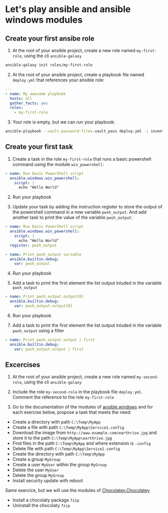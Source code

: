# Let's play ansible and ansible windows modules

## Create your first ansibe role

1) At the root of your ansible project, create a new role named `my-first-role`, using the cli `ansible-galaxy`

```bash
ansible-galaxy init roles/my-first-role
```

2) At the root of your ansible project, create a playbook file named `deploy.yml` that references your ansible role:

```yml
---
- name: My awesome playbook
  hosts: all
  gather_facts: yes
  roles:
    - my-first-role
```

3) Your role is empty, but we can run your playbook:

```bash
ansible-playbook --vault-password-file=.vault_pass deploy.yml -i inventories/dev -vvv
```

## Create your first task

1) Create a task in the role `my-first-role` that runs a basic powershell command using the module `win_powershell`:

```yml
- name: Run basic PowerShell script
  ansible.windows.win_powershell:
    script: |
      echo "Hello World"
```

2) Run your playbook

3) Update your task by adding the instruction register to store the output of the powershell command in a new variable `pwsh_output`. And add another task to print the value of the variable `pwsh_output`:

```yml
- name: Run basic PowerShell script
  ansible.windows.win_powershell:
    script: |
      echo "Hello World"
  register: pwsh_output

- name: Print pwsh_output variable
  ansible.builtin.debug:
    var: pwsh_output
```

4) Run your playbook

5) Add a task to print the first element the list output inluded in the variable `pwsh_output`

```yml
- name: Print pwsh_output.output[0]
  ansible.builtin.debug:
    var: pwsh_output.output[0]
```

6) Run your playbook

7) Add a task to print the first element the list output inluded in the variable `pwsh_output` using a filter

```yml
- name: Print pwsh_output.output | first
  ansible.builtin.debug:
    var: pwsh_output.output | first
```

## Excercises

1) At the root of your ansible project, create a new role named `my-second-role`, using the cli `ansible-galaxy`

2) Include the role `my-second-role` in the playbook file `deploy.yml`. Comment the reference to the role `my-first-role`

3) Go to the documentation of the modules of [ansible.windows](https://docs.ansible.com/ansible/latest/collections/ansible/windows) and for each exercise below, propose a task that meets the need:

- Create a directory with path `C:\Temp\MyApp`
- Create a file with path `C:\Temp\MyApp\Service1.config`
- Download the image from `http://www.example.com/earthrise.jpg` and store it to the path `C:\Temp\MyApp\earthrise.jpg`
- Find files in the path `C:\Temp\MyApp` and where extension is `.config`
- Delete file with path `C:\Temp\MyApp\Service1.config`
- Create the directory with path `C:\Temp\MyApp`
- Create a group `MyGroup`
- Create a user `MyUser` within the group `MyGroup`
- Delete the user `MyUser`
- Delete the group `MyGroup`
- Install security update with reboot

Same exercice, but we will use the modules of [Chocolatey.Chocolatey](https://docs.ansible.com/ansible/latest/collections/chocolatey/chocolatey)

- Install a chocolaty package `7zip`
- Uninstall the chocolaty `7zip`

